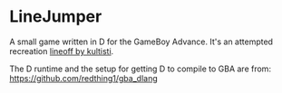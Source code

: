 # LineJumper

A small game written in D for the GameBoy Advance. It's an attempted recreation [lineoff by kultisti](https://kultisti.itch.io/lineoff).

The D runtime and the setup for getting D to compile to GBA are from: https://github.com/redthing1/gba_dlang
